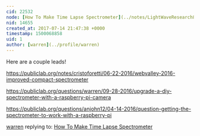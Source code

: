 ```yaml
---
cid: 22532
node: [How To Make Time Lapse Spectrometer](../notes/LightWaveResearch8000/07-14-2017/how-to-make-time-lapse-spectrometer)
nid: 14655
created_at: 2017-07-14 21:47:38 +0000
timestamp: 1500068858
uid: 1
author: [warren](../profile/warren)
---
```


Here are a couple leads! 

https://publiclab.org/notes/cristoforetti/06-22-2016/webvalley-2016-improved-compact-spectrometer

https://publiclab.org/questions/warren/09-28-2016/upgrade-a-diy-spectrometer-with-a-raspberry-pi-camera

https://publiclab.org/questions/anjohn12/04-14-2016/question-getting-the-spectrometer-to-work-with-a-raspberry-pi



[warren](../profile/warren) replying to: [How To Make Time Lapse Spectrometer](../notes/LightWaveResearch8000/07-14-2017/how-to-make-time-lapse-spectrometer)

